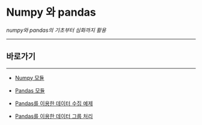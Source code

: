 # Numpy 와 pandas

*numpy와 pandas의 기초부터 심화까지 활용*

---

## 바로가기

---

- [Numpy 모듈](https://github.com/wjsrlahrlco1998/TIL/blob/master/Numpy_Pandas/Data_numpy.md)
- [Pandas 모듈](https://github.com/wjsrlahrlco1998/TIL/blob/master/Numpy_Pandas/Data_pandas.md)

- [Pandas를 이용한 데이터 수집 예제](https://github.com/wjsrlahrlco1998/TIL/blob/master/Numpy_Pandas/Data_pandas_example.md)

- [Pandas를 이용한 데이터 그룹 처리](https://github.com/wjsrlahrlco1998/TIL/blob/master/Numpy_Pandas/Data_pandas_group.md)
